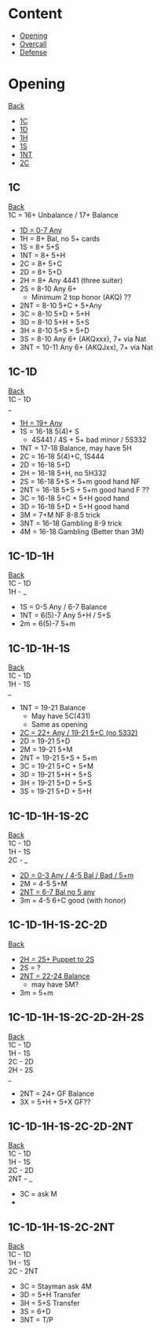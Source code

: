 
# Content
- [Opening](#opening)
- [Overcall](#overcall)
- [Defense](#defense)

# Opening
[Back](#content)<br>
- [1C](#1C)
- [1D](#1D)
- [1H](#1h)
- [1S](#1s)
- [1NT](#1NT)
- [2C](#2C)

## 1C
[Back](#opening)<br>
1C = 16+ Unbalance / 17+ Balance<br>
- [1D = 0-7 Any](#1C-1D)
- 1H = 8+ Bal, no 5+ cards
- 1S = 8+ 5+S
- 1NT = 8+ 5+H
- 2C = 8+ 5+C
- 2D = 8+ 5+D
- 2H = 8+ Any 4441 (three suiter)
- 2S = 8-10 Any 6+
    - Minimum 2 top honor (AKQ) ??
- 2NT = 8-10 5+C + 5+Any
- 3C = 8-10 5+D + 5+H
- 3D = 8-10 5+H + 5+S
- 3H = 8-10 5+S + 5+D
- 3S = 8-10 Any 6+ (AKQxxx), 7+ via Nat
- 3NT = 10-11 Any 6+ (AKQJxx), 7+ via Nat

## 1C-1D
[Back](#1C)<br>
1C - 1D<br>
_<br>
- [1H = 19+ Any](#1C-1D-1H)
- 1S = 16-18 5(4)+ S
    - 4S441 / 4S + 5+ bad minor / 5S332
- 1NT = 17-18 Balance, may have 5H
- 2C = 16-18 5(4)+C, 1S444
- 2D = 16-18 5+D
- 2H = 16-18 5+H, no 5H332
- 2S = 16-18 5+S + 5+m good hand NF
- 2NT = 16-18 5+S + 5+m good hand F ??
- 3C = 16-18 5+C + 5+H good hand
- 3D = 16-18 5+D + 5+H good hand
- 3M = 7+M NF 8-8.5 trick
- 3NT = 16-18 Gambling 8-9 trick
- 4M = 16-18 Gambling (Better than 3M)

## 1C-1D-1H
[Back](#1C-1D)<br>
1C - 1D<br>
1H - _<br>
- 1S = 0-5 Any / 6-7 Balance
- 1NT = 6(5)-7 Any 5+H / 5+S
- 2m = 6(5)-7 5+m

## 1C-1D-1H-1S
[Back](#1C-1D-1H)<br>
1C - 1D<br>
1H - 1S<br>
_<br>
- 1NT = 19-21 Balance
    - May have 5C(431)
    - Same as opening
- [2C = 22+ Any / 19-21 5+C (no 5332)](#1c-1d-1h-1s-2c)
- 2D = 19-21 5+D
- 2M = 19-21 5+M
- 2NT = 19-21 5+S + 5+m
- 3C = 19-21 5+C + 5+M
- 3D = 19-21 5+H + 5+S
- 3H = 19-21 5+D + 5+S
- 3S = 19-21 5+D + 5+H

## 1C-1D-1H-1S-2C
[Back](#1C-1D-1H-1S)<br>
1C - 1D<br>
1H - 1S<br>
2C - _<br>
- [2D = 0-3 Any / 4-5 Bal / Bad / 5+m](#1c-1d-1h-1s-2c-2d)
- 2M = 4-5 5+M
- [2NT = 6-7 Bal no 5 any](#1c-1d-1h-1s-2c-2nt)
- 3m = 4-5 6+C good (with honor)


## 1C-1D-1H-1S-2C-2D
[Back](#1c-1d-1h-1s-2c)<br>

- [2H = 25+ Puppet to 2S](#1c-1d-1h-1s-2c-2d-2h-2s)
- 2S = ?
- [2NT = 22-24 Balance](#1c-1d-1h-1s-2c-2d-2nt)
    - may have 5M?
- 3m = 5+m

## 1C-1D-1H-1S-2C-2D-2H-2S
[Back](#1c-1d-1h-1s-2c-2d)<br>
1C - 1D<br>
1H - 1S<br>
2C - 2D<br>
2H - 2S<br>
_ <br>
- 2NT = 24+ GF Balance
- 3X = 5+H + 5+X GF??

## 1C-1D-1H-1S-2C-2D-2NT
[Back](#1c-1d-1h-1s-2c-2d)<br>
1C - 1D<br>
1H - 1S<br>
2C - 2D<br>
2NT - _<br>
- 3C = ask M
- 

## 1C-1D-1H-1S-2C-2NT
[Back](#1c-1d-1h-1s-2c)<br>
1C - 1D<br>
1H - 1S<br>
2C - 2NT<br>
- 3C = Stayman ask 4M
- 3D = 5+H Transfer
- 3H = 5+S Transfer
- 3S = 6+D
- 3NT = T/P



